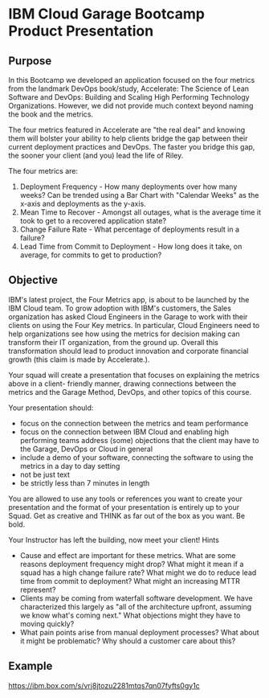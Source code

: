 # IBM Cloud Garage Bootcamp Product Presentation

## Purpose

In this Bootcamp we developed an application focused on the four metrics from the landmark DevOps book/study, Accelerate: The Science of Lean Software and DevOps: Building and Scaling High Performing Technology Organizations. However, we did not provide much context beyond naming the book and the metrics.

The four metrics featured in Accelerate are "the real deal" and knowing them will bolster your ability to help clients bridge the gap between their current deployment practices and DevOps. The faster you bridge this gap, the sooner your client (and you) lead the life of Riley.

The four metrics are:

1. Deployment Frequency - How many deployments over how many weeks? Can be trended using a Bar Chart with "Calendar Weeks" as the x-axis and deployments as the y-axis.
2. Mean Time to Recover - Amongst all outages, what is the average time it took to get to a recovered application state?
3. Change Failure Rate - What percentage of deployments result in a failure?
4. Lead Time from Commit to Deployment - How long does it take, on average, for commits to get to production?

## Objective

IBM's latest project, the Four Metrics app, is about to be launched by the IBM Cloud team. To grow adoption with IBM's customers, the Sales organization has asked Cloud Engineers in the Garage to work with their clients on using the Four Key metrics. In particular, Cloud Engineers need to help organizations see how using the metrics for decision making can transform their IT organization, from the ground up. Overall this transformation should lead to product innovation and corporate financial growth (this claim is made by Accelerate.).

Your squad will create a presentation that focuses on explaining the metrics above in a client- friendly manner, drawing connections between the metrics and the Garage Method, DevOps, and other topics of this course.

Your presentation should:

- focus on the connection between the metrics and team performance
- focus on the connection between IBM Cloud and enabling high performing teams address (some) objections that the client may have to the Garage, DevOps or Cloud in general
- include a demo of your software, connecting the software to using the metrics in a day to day setting
- not be just text
- be strictly less than 7 minutes in length

You are allowed to use any tools or references you want to create your presentation and the format of your presentation is entirely up to your Squad. Get as creative and THINK as far out of the box as you want. Be bold.

Your Instructor has left the building, now meet your client! Hints

- Cause and effect are important for these metrics. What are some reasons deployment frequency might drop? What might it mean if a squad has a high change failure rate? What might we do to reduce lead time from commit to deployment? What might an increasing MTTR represent?
- Clients may be coming from waterfall software development. We have characterized this largely as "all of the architecture upfront, assuming we know what's coming next." What objections might they have to moving quickly?
- What pain points arise from manual deployment processes? What about it might be problematic? Why should a customer care about this?

## Example

https://ibm.box.com/s/vrj8jtozu2281mtqs7qn07fyfts0gy1c
